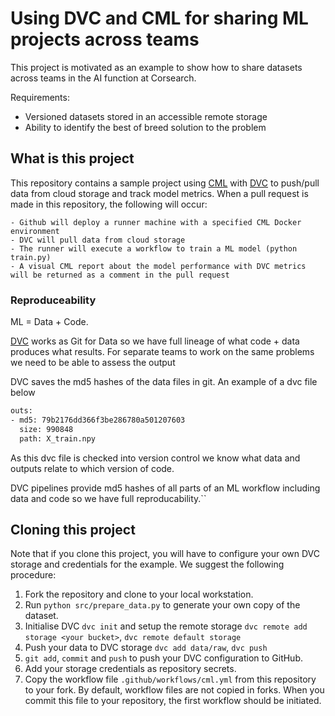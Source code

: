 # Using DVC and CML for sharing ML projects across teams

This project is motivated as an example to show how to share datasets across teams in the AI function at Corsearch. 

Requirements:
- Versioned datasets stored in an accessible remote storage
- Ability to identify the best of breed solution to the problem

## What is this project 
This repository contains a sample project using [CML](https://cml.dev/) with [DVC](https://dvc.org/) to push/pull data from cloud storage and track model metrics. When a pull request is made in this repository, the following will occur:

    - Github will deploy a runner machine with a specified CML Docker environment
    - DVC will pull data from cloud storage
    - The runner will execute a workflow to train a ML model (python train.py)
    - A visual CML report about the model performance with DVC metrics will be returned as a comment in the pull request
 
### Reproduceability
ML = Data + Code. 

[DVC](https://dvc.org/) works as Git for Data so we have full lineage of what code + data produces what results. 
For separate teams to work on the same problems we need to be able to assess the output

DVC saves the md5 hashes of the data files in git. An example of a dvc file below

```bash
outs:
- md5: 79b2176dd366f3be286780a501207603
  size: 990848
  path: X_train.npy
``` 

As this dvc file is checked into version control we know what data and outputs relate to which version of code.

DVC pipelines provide md5 hashes of all parts of an ML workflow including data and code so we have full reproducability.``


## Cloning this project
Note that if you clone this project, you will have to configure your own DVC storage and credentials for the example. We suggest the following procedure:

1. Fork the repository and clone to your local workstation. 
2. Run `python src/prepare_data.py` to generate your own copy of the dataset. 
3. Initialise DVC `dvc init` and setup the remote storage `dvc remote add storage <your bucket>`, `dvc remote default storage`
4. Push your data to DVC storage `dvc add data/raw`, `dvc push`
5. `git add`, `commit` and `push` to push your DVC configuration to GitHub.
6. Add your storage credentials as repository secrets.
7. Copy the workflow file `.github/workflows/cml.yml` from this repository to your fork. By default, workflow files are not copied in forks. When you commit this file to your repository, the first workflow should be initiated. 

